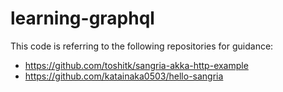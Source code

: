 # learning-graphql

This code is referring to the following repositories for guidance:

- https://github.com/toshitk/sangria-akka-http-example
- https://github.com/katainaka0503/hello-sangria
